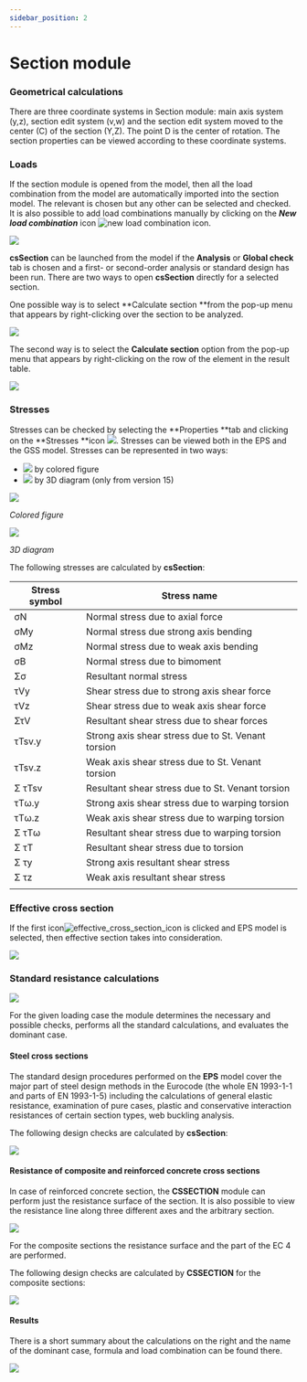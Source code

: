 ```yaml
---
sidebar_position: 2
---
```

# Section module

### Geometrical calculations

<!-- /wp:heading -->

<!-- wp:paragraph {"align":"justify"} -->

There are three coordinate systems in Section module: main axis system (y,z), section edit system (v,w) and the section edit system moved to the center (C) of the section (Y,Z). The point D is the center of rotation. The section properties can be viewed according to these coordinate systems.

<!-- /wp:paragraph -->

<!-- wp:spacer -->

<!-- /wp:spacer -->

<!-- wp:heading {"level":3} -->

### Loads

<!-- /wp:heading -->

<!-- wp:paragraph {"align":"justify"} -->

If the section module is opened from the model, then all the load combination from the model are automatically imported into the section model. The relevant is chosen but any other can be selected and checked. It is also possible to add load combinations manually by clicking on the _**New** **load combination**_ icon ![new load combination icon](./img/wp-content-uploads-2021-04-section_new_load_combination_icon.png).

<!-- /wp:paragraph -->

<!-- wp:image {"id":6623,"sizeSlug":"large","linkDestination":"media"} -->

[![](./img/wp-content-uploads-2021-04-section_new_load_combination_table-1024x121.png)](https://consteelsoftware.com/wp-content/uploads/2021/04/section_new_load_combination_table.png)

<!-- /wp:image -->

<!-- wp:spacer {"height":"50px","editorskit":{"devices":false,"desktop":true,"tablet":true,"mobile":true,"loggedin":true,"loggedout":true,"acf_visibility":"","acf_field":"","acf_condition":"","acf_value":"","migrated":false,"unit_test":false},"editorskit_typography":{"name":"","family":"","weight":""},"extUtilities":[]} -->

<!-- /wp:spacer -->

<!-- wp:paragraph -->

**csSection** can be launched from the model if the **Analysis** or **Global check** tab is chosen and a first- or second-order analysis or standard design has been run. There are two ways to open **csSection** directly for a selected section.

<!-- /wp:paragraph -->

<!-- wp:columns -->

<!-- wp:column -->

<!-- wp:paragraph {"align":"justify"} -->

One possible way is to select **Calculate section **from the pop-up menu that appears by right-clicking over the section to be analyzed.

<!-- /wp:paragraph -->

<!-- wp:image {"align":"center","id":6629,"width":299,"height":224,"sizeSlug":"large","linkDestination":"media"} -->

[![](https://consteelsoftware.com/wp-content/uploads/2021/04/calculate_section_img1.png)](./img/wp-content-uploads-2021-04-calculate_section_img1.png)

<!-- /wp:image -->

<!-- /wp:column -->

<!-- wp:column -->

<!-- wp:paragraph {"align":"justify"} -->

The second way is to select the **Calculate section** option from the pop-up menu that appears by right-clicking on the row of the element in the result table.

<!-- /wp:paragraph -->

<!-- wp:image {"align":"center","id":6635,"sizeSlug":"large","linkDestination":"media"} -->

[![](./img/wp-content-uploads-2021-04-calculate_section_img2-1024x238.png)](https://consteelsoftware.com/wp-content/uploads/2021/04/calculate_section_img2.png)

<!-- /wp:image -->

<!-- /wp:column -->

<!-- /wp:columns -->

<!-- wp:spacer -->

<!-- /wp:spacer -->

<!-- wp:heading {"level":3} -->

### Stresses

<!-- /wp:heading -->

<!-- wp:paragraph {"align":"justify"} -->

Stresses can be checked by selecting the **Properties **tab and clicking on the **Stresses **icon ![](./img/wp-content-uploads-2021-04-cmd_sectmod_stresses.png). Stresses can be viewed both in the EPS and the GSS model. Stresses can be represented in two ways:

<!-- /wp:paragraph -->

<!-- wp:list -->

- ![](./img/wp-content-uploads-2021-04-cmd_sectmod_stress.png) by colored figure
- ![](./img/wp-content-uploads-2021-04-cmd_sectmod_stress3D.png) by 3D diagram (only from version 15)

<!-- /wp:list -->

<!-- wp:columns -->

<!-- wp:column -->

<!-- wp:image {"id":22549,"sizeSlug":"large","linkDestination":"none"} -->

![](./img/wp-content-uploads-2021-07-scr_stress_colfig.png)

_Colored figure_

<!-- /wp:image -->

<!-- /wp:column -->

<!-- wp:column -->

<!-- wp:image {"id":22555,"sizeSlug":"large","linkDestination":"none"} -->

![](./img/wp-content-uploads-2021-07-scr_stress_3Ddiag.png)

_3D diagram_

<!-- /wp:image -->

<!-- /wp:column -->

<!-- /wp:columns -->

<!-- wp:paragraph -->

The following stresses are calculated by **csSection**:

<!-- /wp:paragraph -->

<!-- wp:table {"hasFixedLayout":true,"align":"center","className":"is-style-stripes"} -->

| Stress symbol | Stress name                                        |
| ------------- | -------------------------------------------------- |
| σN            | Normal stress due to axial force                   |
| σMy           | Normal stress due strong axis bending              |
| σMz           | Normal stress due to weak axis bending             |
| σB            | Normal stress due to bimoment                      |
| Σσ            | Resultant normal stress                            |
| τVy           | Shear stress due to strong axis shear force        |
| τVz           | Shear stress due to weak axis shear force          |
| ΣτV           | Resultant shear stress due to shear forces         |
| τTsv.y        | Strong axis shear stress due to St. Venant torsion |
| τTsv.z        | Weak axis shear stress due to St. Venant torsion   |
| Σ τTsv        | Resultant shear stress due to St. Venant torsion   |
| τTω.y         | Strong axis shear stress due to warping torsion    |
| τTω.z         | Weak axis shear stress due to warping torsion      |
| Σ τTω         | Resultant shear stress due to warping torsion      |
| Σ τT          | Resultant shear stress due to torsion              |
| Σ τy          | Strong axis resultant shear stress                 |
| Σ τz          | Weak axis resultant shear stress                   |
|               |                                                    |

<!-- /wp:table -->

<!-- wp:spacer -->

<!-- /wp:spacer -->

<!-- wp:heading {"level":3} -->

### Effective cross section

<!-- /wp:heading -->

<!-- wp:paragraph {"align":"justify"} -->

If the first icon![effective_cross_section_icon](./img/wp-content-uploads-2021-04-effective_cross_section_icon-e1617795855116.png) is clicked and EPS model is selected, then effective section takes into consideration.

<!-- /wp:paragraph -->

<!-- wp:image {"align":"center","id":6710,"width":233,"height":233,"sizeSlug":"large","linkDestination":"media"} -->

[![](https://consteelsoftware.com/wp-content/uploads/2021/04/effective_cross_section_img.png)](./img/wp-content-uploads-2021-04-effective_cross_section_img.png)

<!-- /wp:image -->

<!-- wp:spacer -->

<!-- /wp:spacer -->

<!-- wp:heading {"level":3} -->

### Standard resistance calculations

<!-- /wp:heading -->

<!-- wp:image {"align":"center","id":6719,"width":346,"height":66,"sizeSlug":"large","linkDestination":"media"} -->

[![](https://consteelsoftware.com/wp-content/uploads/2021/04/standard_resistance_calc_img.png)](./img/wp-content-uploads-2021-04-standard_resistance_calc_img.png)

<!-- /wp:image -->

<!-- wp:paragraph {"align":"justify"} -->

For the given loading case the module determines the necessary and possible checks, performs all the standard calculations, and evaluates the dominant case.

<!-- /wp:paragraph -->

<!-- wp:heading {"level":4} -->

#### Steel cross sections

<!-- /wp:heading -->

<!-- wp:paragraph {"align":"justify"} -->

The standard design procedures performed on the **EPS** model cover the major part of steel design methods in the Eurocode (the whole EN 1993-1-1 and parts of EN 1993-1-5) including the calculations of general elastic resistance, examination of pure cases, plastic and conservative interaction resistances of certain section types, web buckling analysis.

<!-- /wp:paragraph -->

<!-- wp:paragraph -->

The following design checks are calculated by **csSection**:

<!-- /wp:paragraph -->

<!-- wp:image {"align":"center","id":22309,"width":626,"height":1849,"sizeSlug":"full","linkDestination":"media"} -->

[![](https://consteelsoftware.com/wp-content/uploads/2021/06/tabl_sect_steelsectioncheck.png)](./img/wp-content-uploads-2021-06-tabl_sect_steelsectioncheck.png)

<!-- /wp:image -->

<!-- wp:spacer -->

<!-- /wp:spacer -->

<!-- wp:heading {"level":4} -->

#### Resistance of composite and reinforced concrete cross sections

<!-- /wp:heading -->

<!-- wp:paragraph {"align":"justify"} -->

In case of reinforced concrete section, the **CSSECTION** module can perform just the resistance surface of the section. It is also possible to view the resistance line along three different axes and the arbitrary section.

<!-- /wp:paragraph -->

<!-- wp:image {"align":"center","id":6726,"width":682,"height":338,"sizeSlug":"large","linkDestination":"media"} -->

[![](./img/wp-content-uploads-2021-04-standard_resistance_img2-1024x508.png)](https://consteelsoftware.com/wp-content/uploads/2021/04/standard_resistance_img2.png)

<!-- /wp:image -->

<!-- wp:paragraph -->

For the composite sections the resistance surface and the part of the EC 4 are performed.

<!-- /wp:paragraph -->

<!-- wp:paragraph -->

The following design checks are calculated by **CSSECTION** for the composite sections:

<!-- /wp:paragraph -->

<!-- wp:image {"align":"center","id":22316,"width":552,"height":473,"sizeSlug":"full","linkDestination":"media"} -->

[![](https://consteelsoftware.com/wp-content/uploads/2021/06/tabl_sect_compsectioncheck.png)](./img/wp-content-uploads-2021-06-tabl_sect_compsectioncheck.png)

<!-- /wp:image -->

<!-- wp:heading {"level":4} -->

#### Results

<!-- /wp:heading -->

<!-- wp:paragraph {"align":"justify"} -->

There is a short summary about the calculations on the right and the name of the dominant case, formula and load combination can be found there.

<!-- /wp:paragraph -->

<!-- wp:image {"align":"center","id":6734,"width":438,"height":561,"sizeSlug":"large","linkDestination":"media"} -->

[![](https://consteelsoftware.com/wp-content/uploads/2021/04/standard_resistance_img3.png)](./img/wp-content-uploads-2021-04-standard_resistance_img3.png)
